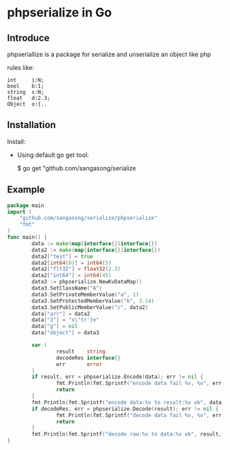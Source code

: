 phpserialize in Go
===================



Introduce
------------
phpseriallize is a package for serialize and unserialize an object like php

rules like:

	int  	i:N;	
	bool  	b:1;
	string 	s:N;
	float  	d:2.3;
	Object  o:{..
	
Installation
------------

Install:

- Using default go get tool:

    $ go get "github.com/sangasong/serialize
    
Example
------------
```Go
package main
import (
    "github.com/sangasong/serialize/phpserialize"
    "fmt"
)
func main() {
        data := make(map[interface{}]interface{})
        data2 := make(map[interface{}]interface{})
        data2["test"] = true
        data2[int64(0)] = int64(5)
        data2["flt32"] = float32(2.3)
        data2["int64"] = int64(45)
        data3 := phpserialize.NewKvDataMap()
        data3.SetClassName("A")
        data3.SetPrivateMemberValue("a", 1)
        data3.SetProtectedMemberValue("b", 3.14)
        data3.SetPublicMemberValue("c", data2)
        data["arr"] = data2
        data["3"] = "s\"tr'}e"
        data["g"] = nil
        data["object"] = data3

        var (
                result    string
                decodeRes interface{}
                err       error
        )
        if result, err = phpserialize.Encode(data); err != nil {
                fmt.Println(fmt.Sprintf("encode data fail %v, %v", err, data))
                return
        }
        fmt.Println(fmt.Sprintf("encode data:%v to result:%v ok", data, result))
        if decodeRes, err = phpserialize.Decode(result); err != nil {
                fmt.Println(fmt.Sprintf("decode data fail %v, %v", err, result))
                return
        }
        fmt.Println(fmt.Sprintf("decode raw:%v to data:%v ok", result, decodeRes))
}

```

